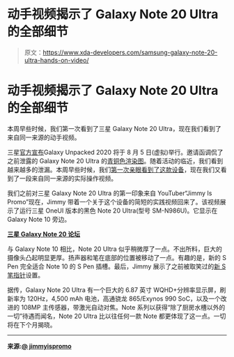 # 动手视频揭示了 Galaxy Note 20 Ultra 的全部细节

> 原文：<https://www.xda-developers.com/samsung-galaxy-note-20-ultra-hands-on-video/>

# 动手视频揭示了 Galaxy Note 20 Ultra 的全部细节

本周早些时候，我们第一次看到了三星 Galaxy Note 20 Ultra，现在我们看到了来自同一来源的动手视频。

三星[官方宣布](https://www.xda-developers.com/samsung-galaxy-note-20-galaxy-unpacked-august-5/)Galaxy Unpacked 2020 将于 8 月 5 日(虚拟)举行。邀请函调侃了之前泄露的 Galaxy Note 20 Ultra 的[青铜色渲染图](https://www.xda-developers.com/samsung-galaxy-note-20-ultra-mystic-bronze-leak/)。随着活动的临近，我们看到越来越多的泄漏。本周早些时候，我们[第一次亲眼看到了这款设备](https://www.xda-developers.com/first-look-samsung-galaxy-note-20-ultra/)，现在我们又看到了一段来自同一来源的实际操作视频。

我们之前对三星 Galaxy Note 20 Ultra 的第一印象来自 YouTuber“Jimmy Is Promo”现在，Jimmy 带着一个关于这个设备的简短的实践视频回来了。该视频展示了运行三星 OneUI 版本的黑色 Note 20 Ultra(型号 SM-N986U)。它显示在 Galaxy Note 10 旁边。

**[三星 Galaxy Note 20 论坛](https://forum.xda-developers.com/galaxy-note-20)**

与 Galaxy Note 10 相比，Note 20 Ultra 似乎稍微厚了一点。不出所料，巨大的摄像头凸起明显更厚。扬声器和笔在底部的位置被移动了一点。有趣的是，新的 S Pen 完全适合 Note 10 的 S Pen 插槽。最后，Jimmy 展示了之前被取笑过的[新 S 笔指针](https://www.xda-developers.com/samsung-galaxy-note-20-s-pen-pointer/)设置。

据传，Galaxy Note 20 Ultra 有一个巨大的 6.87 英寸 WQHD+分辨率显示屏，刷新率为 120Hz，4,500 mAh 电池，高通骁龙 865/Exynos 990 SoC，以及一个改进的 108MP 主传感器，带激光自动对焦。Note 系列以获得“除了厨房水槽以外的一切”待遇而闻名，Note 20 Ultra 比以往任何一款 Note 都更体现了这一点。一切将在下个月揭晓。

* * *

**来源:[@ jimmyispromo](https://twitter.com/jimmyispromo/status/1280834913709830146?s=19)**